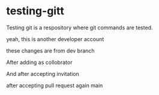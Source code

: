 # testing-gitt

Testing git is a respository where git commands are tested.




yeah, this is another developer account




these changes are from dev branch




After adding as collobrator


And after accepting invitation

after accepting pull request again main